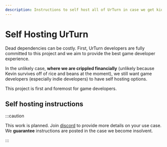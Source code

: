 ```yaml
---
description: Instructions to self host all of UrTurn in case we get kidnapped by Roblox, sent to antarctica, and forced build Roblox games.
---
```


# Self Hosting UrTurn

Dead dependencies can be costly. First, UrTurn developers are fully committed to this project and we aim to provide the best game developer experience.

In the unlikely case, **where we are crippled financially** (unlikely because Kevin survives off of rice and beans at the moment), we still want game developers (especially indie developers) to have self hosting options.

This project is first and foremost for game developers.

## Self hosting instructions

:::caution

This work is planned. Join [discord](https://discord.gg/myWacjdb5S) to provide more details on your use case. We **guarantee** instructions are posted in the case we become insolvent.

:::
